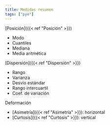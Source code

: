 ```yaml
---
title: Medidas resumen
tags: ["pye"]
---
```


[Posición]({{< ref "Posición" >}})
- Modo
- Cuantiles
- Mediana
- Media aritmética

[Dispersión]({{< ref "Dispersión" >}})
- Rango
- Varianza
- Desvío estándar
- Rango intercuartil
- Coef. de variación

Deformación
- [Asimetría]({{< ref "Asimetría" >}}): horizontal
- [Curtosis]({{< ref "Curtosis" >}}): vertical